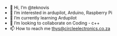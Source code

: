 - 👋 Hi, I’m @teknovis
- 👀 I’m interested in ardupilot, Arduino, Raspberry Pi
- 🌱 I’m currently learning Ardupilot
- 💞️ I’m looking to collaborate on Coding - c++
- 📫 How to reach me thys@circleelectronics.co.za

<!---
teknovis/teknovis is a ✨ special ✨ repository because its `README.md` (this file) appears on your GitHub profile.
You can click the Preview link to take a look at your changes.
--->
